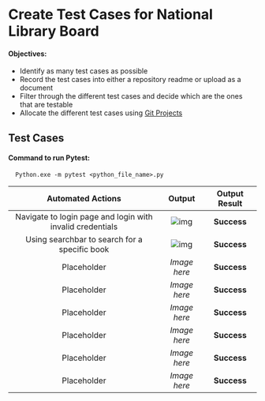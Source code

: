 # Create Test Cases for National Library Board

#### Objectives:

- Identify as many test cases as possible
- Record the test cases into either a repository readme or upload as a document
- Filter through the different test cases and decide which are the ones that are testable
- Allocate the different test cases using [Git Projects](https://github.com/DevOps-Team4-2022/DevOps_Oct2022_Team4_Week4/projects?query=is%3Aopen)


## Test Cases

#### Command to run Pytest:

```http
  Python.exe -m pytest <python_file_name>.py
```
| Automated Actions | Output | Output Result |
| :-: | :-: | :-: |
| Navigate to login page and login with invalid credentials | ![img](https://i.imgur.com/897RBUZ.png) | **Success** | 
| Using searchbar to search for a specific book | ![img](https://i.imgur.com/2ue7EIk.png) | **Success** |
| Placeholder | *Image here* | **Success** |
| Placeholder | *Image here* | **Success** |
| Placeholder | *Image here* | **Success** |
| Placeholder | *Image here* | **Success** |
| Placeholder | *Image here* | **Success** |
| Placeholder | *Image here* | **Success** |